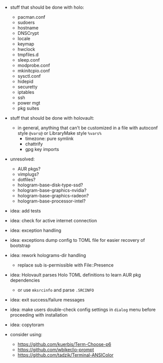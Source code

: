 - stuff that should be done with holo:
  - pacman.conf
  - sudoers
  - hostname
  - DNSCrypt
  - locale
  - keymap
  - hwclock
  - tmpfiles.d
  - sleep.conf
  - modprobe.conf
  - mkinitcpio.conf
  - sysctl.conf
  - hidepid
  - securetty
  - iptables
  - ssh
  - power mgt
  - pkg suites
- stuff that should be done with holovault:
  - in general, anything that can't be customized in a file with autoconf
    style `@vars@` or LibraryMake style `%vars%`
    - timezone: pure symlink
    - chattrify
    - gpg key imports
- unresolved:
  - AUR pkgs?
  - vimplugs?
  - dotfiles?
  - hologram-base-disk-type-ssd?
  - hologram-base-graphics-nvidia?
  - hologram-base-graphics-radeon?
  - hologram-base-processor-intel?

- idea: add tests
- idea: check for active internet connection
- idea: exception handling
- idea: exceptions dump config to TOML file for easier recovery of bootstrap
- idea: rework holograms-dir handling
  - replace sub is-permissible with File::Presence
- idea: Holovault parses Holo TOML definitions to learn AUR pkg
  dependencies
  - or use `mksrcinfo` and parse `.SRCINFO`
- idea: exit success/failure messages
- idea: make users double-check config settings in `dialog` menu before
  proceeding with installation
- idea: copytoram

- consider using:
  - https://github.com/kuerbis/Term-Choose-p6
  - https://github.com/wbiker/io-prompt
  - https://github.com/tadzik/Terminal-ANSIColor
